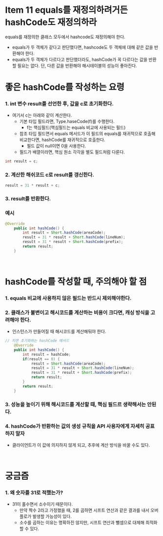 # Item 11 equals를 재정의하려거든 hashCode도 재정의하라
equals를 재정의한 클래스 모두에서 hashcode도 재정의해야 한다. 

- equals가 두 객체가 같다고 판단했다면, hashcode도 두 객체에 대해 같은 값을 반환해야 한다.
- equals가 두 객체가 다르다고 판단했더라도,  hashCode가 꼭 다르다는 값을 반환할 필요는 없다. 단, 다른 값을 반환해야 해시테이블의 성능이 좋아진다. 


# 좋은 hashCode를 작성하는 요령
### 1. int 변수 result를 선언한 후, 값을 c로 초기화한다.
- 여기서 c는 아래와 같이 계산한다.
  - 기본 타입 필드라면, Type.haseCode(f)를 수행한다. 
    - f는 핵심필드(핵심필드는 equals 비교에 사용되는 필드)
  - 참조 타입 필드면서 equals 메서드가 이 필드의 equals를 재귀적으로 호출해 비교한다면, hashCode를 재귀적으로 호출한다. 
    - 필드 값이 null이면 0을 사용한다.
  - 필드가 배열이라면, 핵심 원소 각각을 별도 필드처럼 다룬다. 
```java
int result = c;
```

### 2. 계산한 해쉬코드 c로 result를 갱신한다.
``` java
result = 31 * result + c;
```

### 3. result를 반환한다.

### 예시
```java
@Override
	public int hashCode() {
		int result = Short.hashCode(areaCode);
		result = 31 * result + Short.hashCode(lineNum);
		result = 31 * result + Short.hashCode(prefix);
		return result;
	}
```


</br>


# hashCode를 작성할 때, 주의해야 할 점
### 1. equals 비교에 사용하지 않은 필드는 **반드시** 제외해야한다. 

### 2. 클래스가 불변이고 해시코드를 계산하는 비용이 크다면, **캐싱** 방식을 고려해야 한다. 
- 인스턴스가 만들어질 때 해시코드를 계산해둬야 한다.
```java
// 지연 초기화하는 hashCode 메서드
	@Override
	public int hashCode() {
		int result = hashCode;
		if(result == 0) {
			result = Short.hashCode(areaCode);
			result = 31 * result + Short.hashCode(lineNum);
			result = 31 * result + Short.hashCode(prefix);
			return result;
		}
		return result;
	}
```
### 3. 성능을 높이기 위해 해시코드를 계산할 때, 핵심 필드르 생략해서는 안된다.

### 4. hashCode가 반환하는 값의 생성 규칙을 API 사용자에게 자세히 공표하지 말자
- 클라이언트가 이 값에 의지하지 않게 되고, 추후에 계산 방식을 바꿀 수도 있다. 


</br>

# 궁금즘
### 1. 왜 숫자를 31로 적했는가?
- 31이 홀수면서 소수이기 때문이다. 
  - 만약 짝수 2라고 가정했을 때, 2를 곱하면 시프트 연산과 같은 결과를 내서 오버플로가 발생할 가능성이 있다.
  - 소수를 곱하는 이유는 명확하진 않지만, 시프트 연산과 뺄셈으로 대체해 최적화 할 수 있다. 
